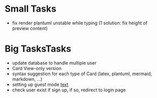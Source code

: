 # Small Tasks
- fix render plantuml unstable while typing (1 solution: fix height of preview content)

# Big TasksTasks
- update database to handle multiple user
- Card View-only version
- syntax suggestion for each type of Card (latex, plantuml, mermaid, markdown, ...)
- setting up guest mode [text](.drafts/App.jsx)
- check user exist if sign up, if so, redirect to login page